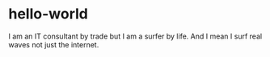 # hello-world
I am an IT consultant by trade but I am a surfer by life. And I mean I surf real waves not just the internet.
